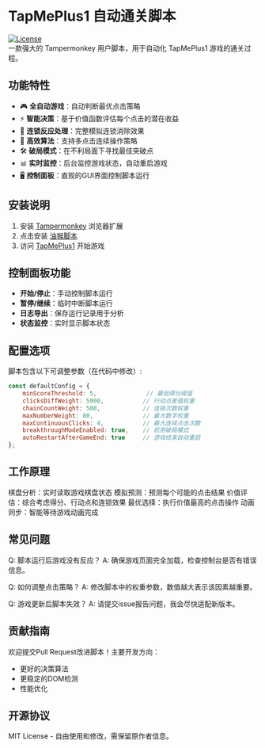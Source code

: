 # TapMePlus1 自动通关脚本

[![License](https://img.shields.io/badge/License-MIT-blue.svg)](LICENSE)  
一款强大的 Tampermonkey 用户脚本，用于自动化 TapMePlus1 游戏的通关过程。

## 功能特性

- 🎮 **全自动游戏**：自动判断最优点击策略
- ⚡ **智能决策**：基于价值函数评估每个点击的潜在收益
- 🔁 **连锁反应处理**：完整模拟连锁消除效果
- 🚀 **高效算法**：支持多点击连续操作策略
- 🛠 **破局模式**：在不利局面下寻找最佳突破点
- 📊 **实时监控**：后台监控游戏状态，自动重启游戏
- 🖥 **控制面板**：直观的GUI界面控制脚本运行

## 安装说明

1. 安装 [Tampermonkey](https://www.tampermonkey.net/) 浏览器扩展
2. 点击安装 [油猴脚本](https://github.com/baimengshi/tapmeplus1/raw/main/tapmeplus1-autoplay.user.js)
3. 访问 [TapMePlus1](https://tapmeplus1.com/) 开始游戏

## 控制面板功能

- **开始/停止**：手动控制脚本运行
- **暂停/继续**：临时中断脚本运行
- **日志导出**：保存运行记录用于分析
- **状态监控**：实时显示脚本状态

## 配置选项

脚本包含以下可调整参数（在代码中修改）:

```javascript
const defaultConfig = {
    minScoreThreshold: 5,              // 最低得分阈值
    clicksDiffWeight: 5000,           // 行动点差值权重
    chainCountWeight: 500,            // 连锁次数权重
    maxNumberWeight: 80,              // 最大数字权重
    maxContinuousClicks: 4,           // 最大连续点击次数
    breakthroughModeEnabled: true,    // 启用破局模式
    autoRestartAfterGameEnd: true     // 游戏结束自动重启
};
```
## 工作原理
棋盘分析：实时读取游戏棋盘状态
模拟预测：预测每个可能的点击结果
价值评估：综合考虑得分、行动点和连锁效果
最优选择：执行价值最高的点击操作
动画同步：智能等待游戏动画完成

## 常见问题
Q: 脚本运行后游戏没有反应？
A: 确保游戏页面完全加载，检查控制台是否有错误信息。

Q: 如何调整点击策略？
A: 修改脚本中的权重参数，数值越大表示该因素越重要。

Q: 游戏更新后脚本失效？
A: 请提交issue报告问题，我会尽快适配新版本。

## 贡献指南
欢迎提交Pull Request改进脚本！主要开发方向：
- 更好的决策算法
- 更稳定的DOM检测
- 性能优化

## 开源协议
MIT License - 自由使用和修改，需保留原作者信息。

